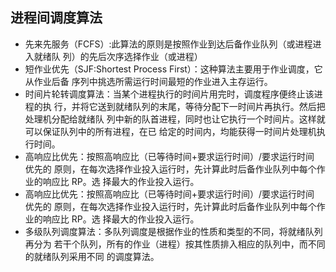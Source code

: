 ## 进程间调度算法
* 先来先服务（FCFS）:此算法的原则是按照作业到达后备作业队列（或进程进入就绪队 列）的先后次序选择作业（或进程）
* 短作业优先（SJF:Shortest Process First）：这种算法主要用于作业调度，它从作业后备 序列中挑选所需运行时间最短的作业进入主存运行。
* 时间片轮转调度算法：当某个进程执行的时间片用完时，调度程序便终止该进程的执 行，并将它送到就绪队列的末尾，等待分配下一时间片再执行。然后把处理机分配给就绪队 列中新的队首进程，同时也让它执行一个时间片。这样就可以保证队列中的所有进程，在已 给定的时间内，均能获得一时间片处理机执行时间。
* 高响应比优先：按照高响应比（已等待时间+要求运行时间）/要求运行时间 优先的 原则，在每次选择作业投入运行时，先计算此时后备作业队列中每个作业的响应比 RP。选 择最大的作业投入运行。
* 高响应比优先：按照高响应比（已等待时间+要求运行时间）/要求运行时间 优先的 原则，在每次选择作业投入运行时，先计算此时后备作业队列中每个作业的响应比 RP。选 择最大的作业投入运行。
* 多级队列调度算法：多队列调度是根据作业的性质和类型的不同，将就绪队列再分为 若干个队列，所有的作业（进程）按其性质排入相应的队列中，而不同的就绪队列采用不同 的调度算法。
